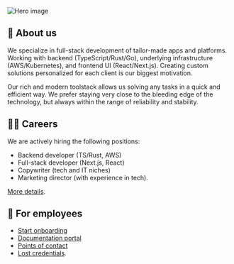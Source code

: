 ![Hero image](https://github.com/ottofeller/.github/blob/main/images/hero.png)

## 👋 About us
We specialize in full-stack development of tailor-made apps and platforms. Working with backend (TypeScript/Rust/Go), underlying infrastructure (AWS/Kubernetes), and frontend UI (React/Next.js). Creating custom solutions personalized for each client is our biggest motivation.

Our rich and modern toolstack allows us solving any tasks in a quick and efficient way. We prefer staying very close to the bleeding edge of the technology, but always within the range of reliability and stability.

## 🧑‍💻 Careers
We are actively hiring the following positions:
* Backend developer (TS/Rust, AWS)
* Full-stack developer (Next.js, React)
* Copywriter (tech and IT niches)
* Marketing director (with experience in tech).

[More details](https://ottofeller.com/careers).

## 👑 For employees
* [Start onboarding](https://github.com/ottofeller/docs/blob/master/start-onboarding.md)
* [Documentation portal](https://github.com/ottofeller/docs)
* [Points of contact](https://github.com/ottofeller/docs/blob/master/start-onboarding.md#-communication)
* [Lost credentials](mailto:artem@ottofeller.com).
